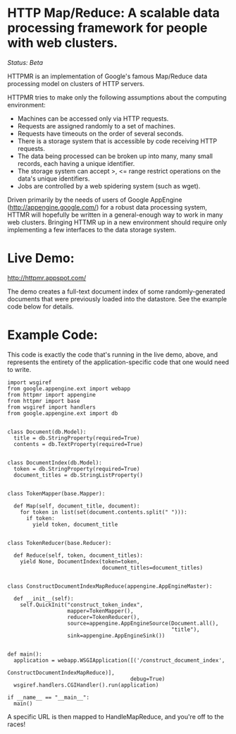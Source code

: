 # HTTP Map/Reduce: A scalable data processing framework for people with web clusters. #

_Status: Beta_

HTTPMR is an implementation of Google's famous Map/Reduce data processing model on clusters of HTTP servers.

HTTPMR tries to make only the following assumptions about the computing environment:

  * Machines can be accessed only via HTTP requests.
  * Requests are assigned randomly to a set of machines.
  * Requests have timeouts on the order of several seconds.
  * There is a storage system that is accessible by code receiving HTTP requests.
  * The data being processed can be broken up into many, many small records, each having a unique identifier.
  * The storage system can accept >, <= range restrict operations on the data's unique identifiers.
  * Jobs are controlled by a web spidering system (such as wget).

Driven primarily by the needs of users of Google AppEngine (http://appengine.google.com/) for a robust data processing system, HTTMR will hopefully be written in a general-enough way to work in many web clusters.  Bringing HTTMR up in a new environment should require only implementing a few interfaces to the data storage system.

# Live Demo: #

http://httpmr.appspot.com/

The demo creates a full-text document index of some randomly-generated documents that were previously loaded into the datastore.  See the example code below for details.

# Example Code: #

This code is exactly the code that's running in the live demo, above, and represents the entirety of the application-specific code that one would need to write.

```
import wsgiref
from google.appengine.ext import webapp
from httpmr import appengine
from httpmr import base
from wsgiref import handlers
from google.appengine.ext import db


class Document(db.Model):
  title = db.StringProperty(required=True)
  contents = db.TextProperty(required=True)


class DocumentIndex(db.Model):
  token = db.StringProperty(required=True)
  document_titles = db.StringListProperty()


class TokenMapper(base.Mapper):
  
  def Map(self, document_title, document):
    for token in list(set(document.contents.split(" "))):
      if token:
        yield token, document_title


class TokenReducer(base.Reducer):
  
  def Reduce(self, token, document_titles):
    yield None, DocumentIndex(token=token,
                              document_titles=document_titles)


class ConstructDocumentIndexMapReduce(appengine.AppEngineMaster):
  
  def __init__(self):
    self.QuickInit("construct_token_index",
                   mapper=TokenMapper(),
                   reducer=TokenReducer(),
                   source=appengine.AppEngineSource(Document.all(),
                                                    "title"),
                   sink=appengine.AppEngineSink())


def main():
  application = webapp.WSGIApplication([('/construct_document_index',
                                         ConstructDocumentIndexMapReduce)],
                                       debug=True)
  wsgiref.handlers.CGIHandler().run(application)

if __name__ == "__main__":
  main()
```

A specific URL is then mapped to HandleMapReduce, and you're off to the races!